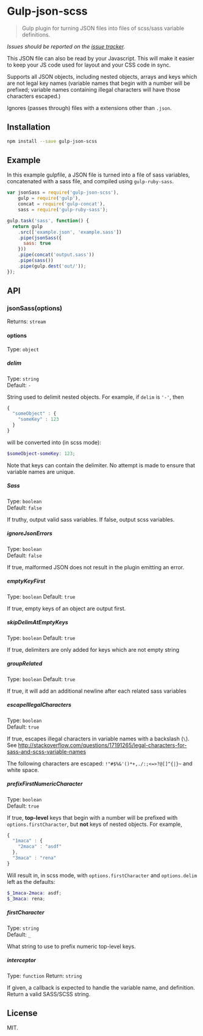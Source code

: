 # Gulp-json-scss

> Gulp plugin for turning JSON files into files of scss/sass variable definitions.

*Issues should be reported on the [issue tracker](https://github.com/AndyOGo/gulp-json-sass/issues).*

This JSON file can also be read by your Javascript. This will make it easier to keep your JS code used for layout and your CSS code in sync.

Supports all JSON objects, including nested objects, arrays and keys which are not legal key names (variable names that begin with a number will be prefixed; variable names containing illegal characters will have those characters escaped.)

Ignores (passes through) files with a extensions other than `.json`.

## Installation

```sh
npm install --save gulp-json-scss
```

## Example

In this example gulpfile, a JSON file is turned into a file of sass variables, concatenated with a sass file, and compiled using `gulp-ruby-sass`.

```js
var jsonSass = require('gulp-json-scss'),
    gulp = require('gulp'),
    concat = require('gulp-concat'),
    sass = require('gulp-ruby-sass');

gulp.task('sass', function() {
  return gulp
    .src(['example.json', 'example.sass'])
    .pipe(jsonSass({
      sass: true
    }))
    .pipe(concat('output.sass'))
    .pipe(sass())
    .pipe(gulp.dest('out/'));
});
```

## API

### jsonSass(options)

Returns: `stream`

#### options

Type: `object`

##### delim

Type: `string`  
Default: `-`

String used to delimit nested objects. For example, if `delim` is `'-'`, then

```js
{
  "someObject" : {
    "someKey" : 123
  }
}
```

will be converted into (in scss mode):

```scss
$someObject-someKey: 123;
```

Note that keys can contain the delimiter. No attempt is made to ensure that variable names are unique.

##### Sass

Type: `boolean`  
Default: `false`

If truthy, output valid sass variables. If false, output scss variables.

##### ignoreJsonErrors

Type: `boolean`  
Default: `false`

If true, malformed JSON does not result in the plugin emitting an error.

##### emptyKeyFirst

Type: `boolean`
Default: `true`

If true, empty keys of an object are output first.

##### skipDelimAtEmptyKeys

Type: `boolean`
Default: `true`

If true, delimiters are only added for keys which are not empty string

##### groupRelated

Type: `boolean`
Default: `true`

If true, it will add an additional newline after each related sass variables

##### escapeIllegalCharacters

Type: `boolean`  
Default: `true`

If true, escapes illegal characters in variable names with a backslash (`\`). See http://stackoverflow.com/questions/17191265/legal-characters-for-sass-and-scss-variable-names

The following characters are escaped: `!"#$%&'()*+,./:;<=>?@[]^{|}~` and white space.

##### prefixFirstNumericCharacter

Type: `boolean`  
Default: `true`

If true, **top-level** keys that begin with a number will be prefixed with `options.firstCharacter`, but **not** keys of nested objects. For example,

```js
{
  "1maca" : {
    "2maca" : "asdf"
  },
  "3maca" : "rena"
}
```

Will result in, in scss mode, with `options.firstCharacter` and `options.delim` left as the defaults:

```scss
$_1maca-2maca: asdf;
$_3maca: rena;
```

##### firstCharacter

Type: `string`  
Default: `_`

What string to use to prefix numeric top-level keys.

##### interceptor

Type: `function`
Return: `string`

If given, a callback is expected to handle the variable name, and definition. Return a valid SASS/SCSS string.

## License

MIT.
